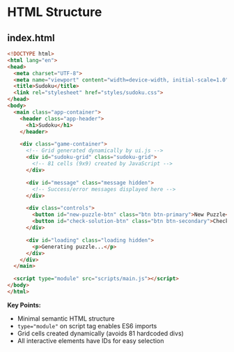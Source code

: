 # HTML Structure

## index.html

```html
<!DOCTYPE html>
<html lang="en">
<head>
  <meta charset="UTF-8">
  <meta name="viewport" content="width=device-width, initial-scale=1.0">
  <title>Sudoku</title>
  <link rel="stylesheet" href="styles/sudoku.css">
</head>
<body>
  <main class="app-container">
    <header class="app-header">
      <h1>Sudoku</h1>
    </header>

    <div class="game-container">
      <!-- Grid generated dynamically by ui.js -->
      <div id="sudoku-grid" class="sudoku-grid">
        <!-- 81 cells (9x9) created by JavaScript -->
      </div>

      <div id="message" class="message hidden">
        <!-- Success/error messages displayed here -->
      </div>

      <div class="controls">
        <button id="new-puzzle-btn" class="btn btn-primary">New Puzzle</button>
        <button id="check-solution-btn" class="btn btn-secondary">Check Solution</button>
      </div>

      <div id="loading" class="loading hidden">
        <p>Generating puzzle...</p>
      </div>
    </div>
  </main>

  <script type="module" src="scripts/main.js"></script>
</body>
</html>
```

**Key Points:**
- Minimal semantic HTML structure
- `type="module"` on script tag enables ES6 imports
- Grid cells created dynamically (avoids 81 hardcoded divs)
- All interactive elements have IDs for easy selection